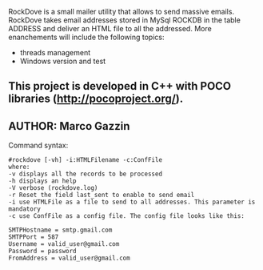 RockDove is a small mailer utility that allows to send massive emails.
RockDove takes email addresses stored in MySql ROCKDB in the table ADDRESS
and deliver an HTML file to all the addressed.
More enanchements will include the following topics:

  * threads management
  * Windows version and test

This project is developed in C++ with POCO libraries (http://pocoproject.org/).
---
AUTHOR: Marco Gazzin
---

Command syntax:

```
#rockdove [-vh] -i:HTMLFilename -c:ConfFile
where:
-v displays all the records to be processed
-h displays an help
-V verbose (rockdove.log)
-r Reset the field last_sent to enable to send email
-i use HTMLFile as a file to send to all addresses. This parameter is mandatory
-c use ConfFile as a config file. The config file looks like this:

SMTPHostname = smtp.gmail.com
SMTPPort = 587
Username = valid_user@gmail.com
Password = password
FromAddress = valid_user@gmail.com
```